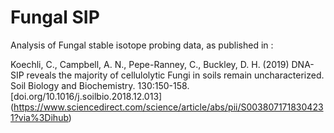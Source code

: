 # Fungal SIP

Analysis of Fungal stable isotope probing data, as published in :

Koechli, C., Campbell, A. N., Pepe-Ranney, C., Buckley, D. H. (2019) DNA-SIP reveals the majority of cellulolytic Fungi in soils remain uncharacterized. Soil Biology and Biochemistry. 130:150-158. [doi.org/10.1016/j.soilbio.2018.12.013] (https://www.sciencedirect.com/science/article/abs/pii/S0038071718304231?via%3Dihub)
